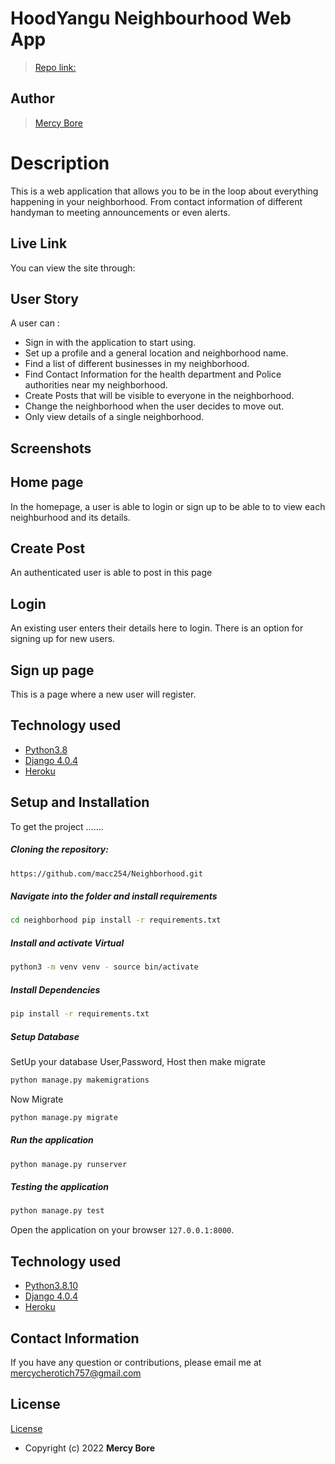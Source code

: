 # HoodYangu Neighbourhood Web App
>[Repo link: ](https://github.com/macc254/Neighborhood.git)
## Author 

>[Mercy Bore](https://github.com/macc254)  
  
# Description  

This is a web application that allows you to be in the loop about everything happening in your neighborhood. From contact information of different handyman to meeting announcements or even alerts.
##  Live Link  
You can view the site through:
  

## User Story  
A user can :

- Sign in with the application to start using.
- Set up a profile  and a general location and neighborhood name.
- Find a list of different businesses in my neighborhood.
- Find Contact Information for the health department and Police authorities   near my neighborhood.
- Create Posts that will be visible to everyone in the neighborhood.
- Change the neighborhood when the user  decides to move out.
- Only view details of a single neighborhood. 


## Screenshots 
## Home page
 In the homepage, a user is able to login or sign up to be able to to view each neighburhood and its details.

 
## Create  Post
An authenticated user is able to post  in this page 

## Login
An existing user enters their details here to login. There is an option for signing up for new users.

## Sign up page
This is a page where a new user will register.
 
## Technology used  
  
* [Python3.8](https://www.python.org/)  
* [Django 4.0.4](https://docs.djangoproject.com/en/2.2/)  
* [Heroku](https://heroku.com)  
  

  
  
## Setup and Installation  
To get the project .......  
  
##### Cloning the repository:  
 ```bash 
 https://github.com/macc254/Neighborhood.git
```
##### Navigate into the folder and install requirements  
 ```bash 
cd neighborhood pip install -r requirements.txt 
```
##### Install and activate Virtual  
 ```bash 
 python3 -m venv venv - source bin/activate  
```  
##### Install Dependencies  
 ```bash 
 pip install -r requirements.txt 
```  
 ##### Setup Database  
  SetUp your database User,Password, Host then make migrate  
 ```bash 
python manage.py makemigrations 
 ``` 
 Now Migrate  
 ```bash 
 python manage.py migrate 
```
##### Run the application  
 ```bash 
 python manage.py runserver 
``` 
##### Testing the application  
 ```bash 
 python manage.py test 
```
Open the application on your browser `127.0.0.1:8000`.  
  

 
## Technology used  
  
* [Python3.8.10](https://www.python.org/)  
* [Django 4.0.4](https://docs.djangoproject.com/en/2.2/)  
* [Heroku](https://heroku.com)  
  
  
 
  
## Contact Information   
If you have any question or contributions, please email me at [mercycherotich757@gmail.com](mailto:mercycherotich757@gmail.com)
  
## License 
[License](https://github.com/macc254/Neighborhood/blob/master/License)  
* Copyright (c) 2022 **Mercy Bore**
